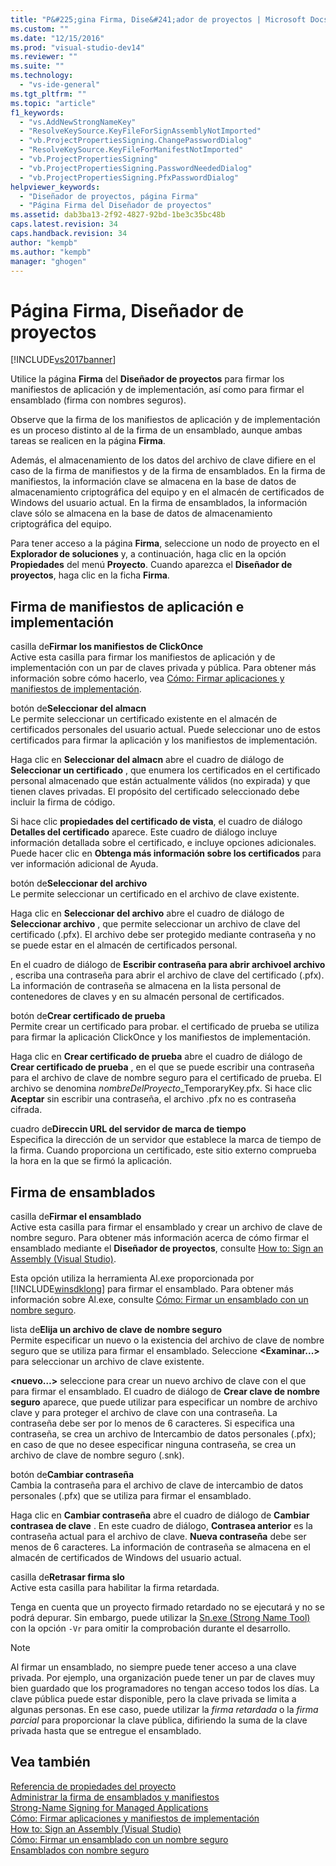 ```yaml
---
title: "P&#225;gina Firma, Dise&#241;ador de proyectos | Microsoft Docs"
ms.custom: ""
ms.date: "12/15/2016"
ms.prod: "visual-studio-dev14"
ms.reviewer: ""
ms.suite: ""
ms.technology: 
  - "vs-ide-general"
ms.tgt_pltfrm: ""
ms.topic: "article"
f1_keywords: 
  - "vs.AddNewStrongNameKey"
  - "ResolveKeySource.KeyFileForSignAssemblyNotImported"
  - "vb.ProjectPropertiesSigning.ChangePasswordDialog"
  - "ResolveKeySource.KeyFileForManifestNotImported"
  - "vb.ProjectPropertiesSigning"
  - "vb.ProjectPropertiesSigning.PasswordNeededDialog"
  - "vb.ProjectPropertiesSigning.PfxPasswordDialog"
helpviewer_keywords: 
  - "Diseñador de proyectos, página Firma"
  - "Página Firma del Diseñador de proyectos"
ms.assetid: dab3ba13-2f92-4827-92bd-1be3c35bc48b
caps.latest.revision: 34
caps.handback.revision: 34
author: "kempb"
ms.author: "kempb"
manager: "ghogen"
---
```

# P&#225;gina Firma, Dise&#241;ador de proyectos
[!INCLUDE[vs2017banner](../../code-quality/includes/vs2017banner.md)]

Utilice la página **Firma** del **Diseñador de proyectos** para firmar los manifiestos de aplicación y de implementación, así como para firmar el ensamblado \(firma con nombres seguros\).  
  
 Observe que la firma de los manifiestos de aplicación y de implementación es un proceso distinto al de la firma de un ensamblado, aunque ambas tareas se realicen en la página **Firma**.  
  
 Además, el almacenamiento de los datos del archivo de clave difiere en el caso de la firma de manifiestos y de la firma de ensamblados.  En la firma de manifiestos, la información clave se almacena en la base de datos de almacenamiento criptográfica del equipo y en el almacén de certificados de Windows del usuario actual.  En la firma de ensamblados, la información clave sólo se almacena en la base de datos de almacenamiento criptográfica del equipo.  
  
 Para tener acceso a la página **Firma**, seleccione un nodo de proyecto en el **Explorador de soluciones** y, a continuación, haga clic en la opción **Propiedades** del menú **Proyecto**.  Cuando aparezca el **Diseñador de proyectos**, haga clic en la ficha **Firma**.  
  
## Firma de manifiestos de aplicación e implementación  
 casilla de**Firmar los manifiestos de ClickOnce**  
 Active esta casilla para firmar los manifiestos de aplicación y de implementación con un par de claves privada y pública.  Para obtener más información sobre cómo hacerlo, vea [Cómo: Firmar aplicaciones y manifiestos de implementación](../../ide/how-to-sign-application-and-deployment-manifests.md).  
  
 botón de**Seleccionar del almacn**  
 Le permite seleccionar un certificado existente en el almacén de certificados personales del usuario actual.  Puede seleccionar uno de estos certificados para firmar la aplicación y los manifiestos de implementación.  
  
 Haga clic en **Seleccionar del almacn** abre el cuadro de diálogo de **Seleccionar un certificado** , que enumera los certificados en el certificado personal almacenado que están actualmente válidos \(no expirada\) y que tienen claves privadas.  El propósito del certificado seleccionado debe incluir la firma de código.  
  
 Si hace clic **propiedades del certificado de vista**, el cuadro de diálogo **Detalles del certificado** aparece.  Este cuadro de diálogo incluye información detallada sobre el certificado, e incluye opciones adicionales.  Puede hacer clic en **Obtenga más información sobre los certificados** para ver información adicional de Ayuda.  
  
 botón de**Seleccionar del archivo**  
 Le permite seleccionar un certificado en el archivo de clave existente.  
  
 Haga clic en **Seleccionar del archivo** abre el cuadro de diálogo de **Seleccionar archivo** , que permite seleccionar un archivo de clave del certificado \(.pfx\).  El archivo debe ser protegido mediante contraseña y no se puede estar en el almacén de certificados personal.  
  
 En el cuadro de diálogo de **Escribir contraseña para abrir archivoel archivo** , escriba una contraseña para abrir el archivo de clave del certificado \(.pfx\).  La información de contraseña se almacena en la lista personal de contenedores de claves y en su almacén personal de certificados.  
  
 botón de**Crear certificado de prueba**  
 Permite crear un certificado para probar.  el certificado de prueba se utiliza para firmar la aplicación ClickOnce y los manifiestos de implementación.  
  
 Haga clic en **Crear certificado de prueba** abre el cuadro de diálogo de **Crear certificado de prueba** , en el que se puede escribir una contraseña para el archivo de clave de nombre seguro para el certificado de prueba.  El archivo se denomina *nombreDelProyecto*\_TemporaryKey.pfx.  Si hace clic **Aceptar** sin escribir una contraseña, el archivo .pfx no es contraseña cifrada.  
  
 cuadro de**Direccin URL del servidor de marca de tiempo**  
 Especifica la dirección de un servidor que establece la marca de tiempo de la firma.  Cuando proporciona un certificado, este sitio externo comprueba la hora en la que se firmó la aplicación.  
  
## Firma de ensamblados  
 casilla de**Firmar el ensamblado**  
 Active esta casilla para firmar el ensamblado y crear un archivo de clave de nombre seguro.  Para obtener más información acerca de cómo firmar el ensamblado mediante el **Diseñador de proyectos**, consulte [How to: Sign an Assembly \(Visual Studio\)](http://msdn.microsoft.com/es-es/f468a7d3-234c-4353-924d-8e0ae5896564).  
  
 Esta opción utiliza la herramienta Al.exe proporcionada por [!INCLUDE[winsdklong](../../deployment/includes/winsdklong_md.md)] para firmar el ensamblado.  Para obtener más información sobre Al.exe, consulte [Cómo: Firmar un ensamblado con un nombre seguro](../Topic/How%20to:%20Sign%20an%20Assembly%20with%20a%20Strong%20Name.md).  
  
 lista de**Elija un archivo de clave de nombre seguro**  
 Permite especificar un nuevo o la existencia del archivo de clave de nombre seguro que se utiliza para firmar el ensamblado.  Seleccione **\<Examinar...\>** para seleccionar un archivo de clave existente.  
  
 **\<nuevo…\>**  seleccione para crear un nuevo archivo de clave con el que para firmar el ensamblado.  El cuadro de diálogo de **Crear clave de nombre seguro** aparece, que puede utilizar para especificar un nombre de archivo clave y para proteger el archivo de clave con una contraseña.  La contraseña debe ser por lo menos de 6 caracteres.  Si especifica una contraseña, se crea un archivo de Intercambio de datos personales \(.pfx\); en caso de que no desee especificar ninguna contraseña, se crea un archivo de clave de nombre seguro \(.snk\).  
  
 botón de**Cambiar contraseña**  
 Cambia la contraseña para el archivo de clave de intercambio de datos personales \(.pfx\) que se utiliza para firmar el ensamblado.  
  
 Haga clic en **Cambiar contraseña** abre el cuadro de diálogo de **Cambiar contrasea de clave** .  En este cuadro de diálogo, **Contrasea anterior** es la contraseña actual para el archivo de clave.  **Nueva contraseña** debe ser menos de 6 caracteres.  La información de contraseña se almacena en el almacén de certificados de Windows del usuario actual.  
  
 casilla de**Retrasar firma slo**  
 Active esta casilla para habilitar la firma retardada.  
  
 Tenga en cuenta que un proyecto firmado retardado no se ejecutará y no se podrá depurar.  Sin embargo, puede utilizar la [Sn.exe \(Strong Name Tool\)](../Topic/Sn.exe%20\(Strong%20Name%20Tool\).md) con la opción `-Vr` para omitir la comprobación durante el desarrollo.  
  
> [!NOTE]
>  Al firmar un ensamblado, no siempre puede tener acceso a una clave privada.  Por ejemplo, una organización puede tener un par de claves muy bien guardado que los programadores no tengan acceso todos los días.  La clave pública puede estar disponible, pero la clave privada se limita a algunas personas.  En ese caso, puede utilizar la *firma retardada* o la *firma parcial* para proporcionar la clave pública, difiriendo la suma de la clave privada hasta que se entregue el ensamblado.  
  
## Vea también  
 [Referencia de propiedades del proyecto](../../ide/reference/project-properties-reference.md)   
 [Administrar la firma de ensamblados y manifiestos](../../ide/managing-assembly-and-manifest-signing.md)   
 [Strong\-Name Signing for Managed Applications](http://msdn.microsoft.com/es-es/5fef3490-c519-4363-94fd-8b1ad260dab5)   
 [Cómo: Firmar aplicaciones y manifiestos de implementación](../../ide/how-to-sign-application-and-deployment-manifests.md)   
 [How to: Sign an Assembly \(Visual Studio\)](http://msdn.microsoft.com/es-es/f468a7d3-234c-4353-924d-8e0ae5896564)   
 [Cómo: Firmar un ensamblado con un nombre seguro](../Topic/How%20to:%20Sign%20an%20Assembly%20with%20a%20Strong%20Name.md)   
 [Ensamblados con nombre seguro](../Topic/Strong-Named%20Assemblies.md)